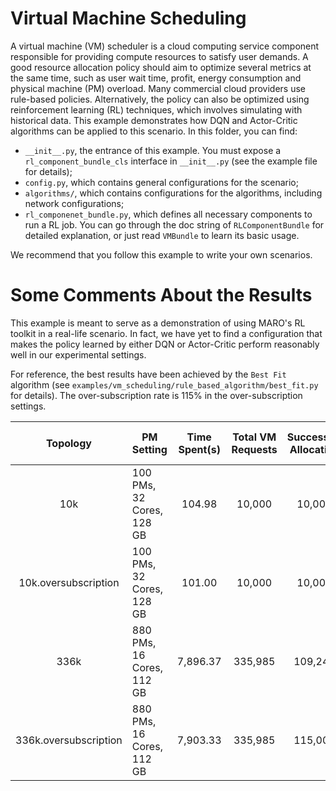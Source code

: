 # Virtual Machine Scheduling

A virtual machine (VM) scheduler is a cloud computing service component responsible for providing compute resources to satisfy user demands. A good resource allocation policy should aim to optimize several metrics at the same time, such as user wait time, profit, energy consumption and physical machine (PM) overload. Many commercial cloud providers use rule-based policies. Alternatively, the policy can also be optimized using reinforcement learning (RL) techniques, which involves simulating with historical data. This example demonstrates how DQN and Actor-Critic algorithms can be applied to this scenario. In this folder, you can find:  

* ``__init__.py``, the entrance of this example. You must expose a `rl_component_bundle_cls` interface in `__init__.py` (see the example file for details);
* ``config.py``, which contains general configurations for the scenario;
* ``algorithms/``, which contains configurations for the algorithms, including network configurations;
* ``rl_componenet_bundle.py``, which defines all necessary components to run a RL job. You can go through the doc string of `RLComponentBundle` for detailed explanation, or just read `VMBundle` to learn its basic usage.

We recommend that you follow this example to write your own scenarios.


# Some Comments About the Results

This example is meant to serve as a demonstration of using MARO's RL toolkit in a real-life scenario. In fact, we have yet to find a configuration that makes the policy learned by either DQN or Actor-Critic perform reasonably well in our experimental settings.

For reference, the best results have been achieved by the ``Best Fit`` algorithm (see ``examples/vm_scheduling/rule_based_algorithm/best_fit.py`` for details). The over-subscription rate is 115% in the over-subscription settings.

|Topology | PM Setting | Time Spent(s) | Total VM Requests |Successful Allocation| Energy Consumption| Total Oversubscriptions | Total Overload PMs
|:----:|-----|:--------:|:---:|:-------:|:----:|:---:|:---:|
|10k| 100 PMs, 32 Cores, 128 GB  | 104.98|10,000| 10,000| 2,399,610 | 0 | 0|
|10k.oversubscription| 100 PMs, 32 Cores, 128 GB|  101.00 |10,000 |10,000| 2,386,371| 279,331 | 0|
|336k| 880 PMs, 16 Cores, 112 GB | 7,896.37 |335,985| 109,249 |26,425,878 | 0 | 0 |
|336k.oversubscription| 880 PMs, 16 Cores, 112 GB | 7,903.33| 335,985| 115,008 | 27,440,946 | 3,868,475 | 0
